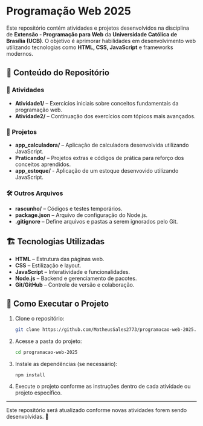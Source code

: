 # Programação Web 2025

Este repositório contém atividades e projetos desenvolvidos na disciplina de **Extensão - Programação para Web** da **Universidade Católica de Brasília (UCB)**. O objetivo é aprimorar habilidades em desenvolvimento web utilizando tecnologias como **HTML, CSS, JavaScript** e frameworks modernos.

## 📌 Conteúdo do Repositório

### 📂 Atividades
- **Atividade1/** – Exercícios iniciais sobre conceitos fundamentais da programação web.
- **Atividade2/** – Continuação dos exercícios com tópicos mais avançados.

### 🚀 Projetos
- **app_calculadora/** – Aplicação de calculadora desenvolvida utilizando JavaScript.
- **Praticando/** – Projetos extras e códigos de prática para reforço dos conceitos aprendidos.
- **app_estoque/** - Aplicação de um estoque desenvovido utilizando JavaScript.

### 🛠 Outros Arquivos
- **rascunho/** – Códigos e testes temporários.
- **package.json** – Arquivo de configuração do Node.js.
- **.gitignore** – Define arquivos e pastas a serem ignorados pelo Git.

## 🏗 Tecnologias Utilizadas
- **HTML** – Estrutura das páginas web.
- **CSS** – Estilização e layout.
- **JavaScript** – Interatividade e funcionalidades.
- **Node.js** – Backend e gerenciamento de pacotes.
- **Git/GitHub** – Controle de versão e colaboração.

## 📜 Como Executar o Projeto
1. Clone o repositório:
   ```sh
   git clone https://github.com/MatheusSales2773/programacao-web-2025.git
   ```
2. Acesse a pasta do projeto:
   ```sh
   cd programacao-web-2025
   ```
3. Instale as dependências (se necessário):
   ```sh
   npm install
   ```
4. Execute o projeto conforme as instruções dentro de cada atividade ou projeto específico.


---
Este repositório será atualizado conforme novas atividades forem sendo desenvolvidas. 🚀

